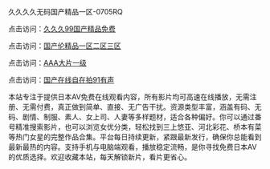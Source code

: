 久久久久无码国产精品一区-0705RQ

点击访问：<a href="https://cfad.pages.dev/">久久久99国产精品免费</a>

点击访问：<a href="https://gfd-5xg.pages.dev/">国产伦精品一区二区三区</a>

点击访问：<a href="https://fdhf-454.pages.dev/">AAA大片一级</a>

点击访问：<a href="https://bered.pages.dev/">国产在线自在拍91有声</a>

本站专注于提供日本AV免费在线观看内容，所有影片均可高速在线播放，无需注册、无需付费，真正做到简单、直接、无广告干扰。资源类型丰富，涵盖有码、无码、剧情、制服、素人、女上司、人妻等多样题材，适合各种偏好。你可以通过番号精准搜索影片，也可以浏览女优分类，轻松找到三上悠亚、河北彩花、桥本有菜等热门女星的完整作品合集。平台每日持续更新，紧跟最新发行，确保你总能看到最新最热的内容。支持手机与电脑端观看，播放稳定流畅，是你寻找免费日本AV的优质选择。欢迎收藏本站，每天解锁新片，看片更省心。

<span style="display:none;">[Canonical link](https://github.com/T20250705/So5 ）</span>
